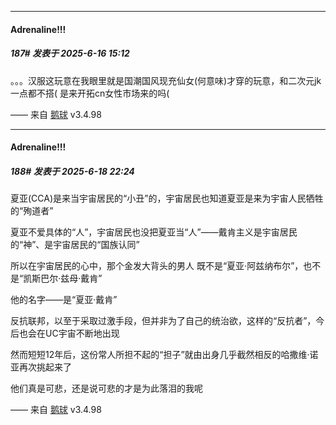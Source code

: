 ﻿
*****

####  Adrenaline!!!  
##### 187#       发表于 2025-6-16 15:12

。。。汉服这玩意在我眼里就是国潮国风现充仙女(何意味)才穿的玩意，和二次元jk一点都不搭(
是来开拓cn女性市场来的吗(

—— 来自 [鹅球](https://www.pgyer.com/GcUxKd4w) v3.4.98


*****

####  Adrenaline!!!  
##### 188#       发表于 2025-6-18 22:24

夏亚(CCA)是来当宇宙居民的“小丑”的，宇宙居民也知道夏亚是来为宇宙人民牺牲的“殉道者”

夏亚不爱具体的“人”，宇宙居民也没把夏亚当“人”——戴肯主义是宇宙居民的“神”、是宇宙居民的“国族认同”

所以在宇宙居民的心中，那个金发大背头的男人
既不是“夏亚·阿兹纳布尔”，也不是“凯斯巴尔·兹母·戴肯”

他的名字——是“夏亚·戴肯”

反抗联邦，以至于采取过激手段，但并非为了自己的统治欲，这样的“反抗者”，今后也会在UC宇宙不断地出现

然而短短12年后，这份常人所担不起的“担子”就由出身几乎截然相反的哈撒维·诺亚再次挑起来了

他们真是可悲，还是说可悲的才是为此落泪的我呢

—— 来自 [鹅球](https://www.pgyer.com/GcUxKd4w) v3.4.98


